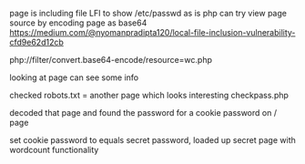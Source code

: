 page is including file
LFI to show /etc/passwd
as is php can try view page source by encoding page as base64 https://medium.com/@nyomanpradipta120/local-file-inclusion-vulnerability-cfd9e62d12cb

php://filter/convert.base64-encode/resource=wc.php

looking at page can see some info

checked robots.txt = another page which looks interesting checkpass.php

decoded that page and found the password for a cookie password on / page

set cookie password to equals secret password, loaded up secret page with wordcount functionality
